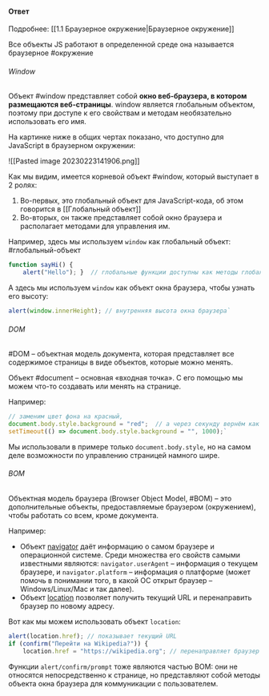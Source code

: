 #### Ответ

Подробнее: [[1.1 Браузерное окружение|Браузерное окружение]]

Все объекты JS работают в определенной среде она называется браузерное #окружение 

###### Window

Объект #window представляет собой **окно веб-браузера, в котором размещаются веб-страницы**. window является глобальным объектом, поэтому при доступе к его свойствам и методам необязательно использовать его имя.

На картинке ниже в общих чертах показано, что доступно для JavaScript в браузерном окружении:

![[Pasted image 20230223141906.png]]

Как мы видим, имеется корневой объект #window, который выступает в 2 ролях:
1.  Во-первых, это глобальный объект для JavaScript-кода, об этом говорится в [[Глобальный объект]]
2.  Во-вторых, он также представляет собой окно браузера и располагает методами для управления им.

Например, здесь мы используем `window` как глобальный объект: #глобальный-объект
~~~javascript
function sayHi() {  
	alert("Hello"); }  // глобальные функции доступны как методы глобального объекта: window.sayHi();`
~~~

А здесь мы используем `window` как объект окна браузера, чтобы узнать его высоту:
~~~javascript
alert(window.innerHeight); // внутренняя высота окна браузера`
~~~

###### DOM

#DOM – объектная модель документа, которая представляет все содержимое страницы в виде объектов, которые можно менять. 

Объект #document – основная «входная точка». С его помощью мы можем что-то создавать или менять на странице.

Например:
~~~javascript
// заменим цвет фона на красный, 
document.body.style.background = "red";  // а через секунду вернём как было 
setTimeout(() => document.body.style.background = "", 1000);`
~~~

Мы использовали в примере только `document.body.style`, но на самом деле возможности по управлению страницей намного шире. 

###### BOM

Объектная модель браузера (Browser Object Model, #BOM) – это дополнительные объекты, предоставляемые браузером (окружением), чтобы работать со всем, кроме документа.

Например:
-   Объект [navigator](https://developer.mozilla.org/ru/docs/Web/API/Window/navigator) даёт информацию о самом браузере и операционной системе. Среди множества его свойств самыми известными являются: `navigator.userAgent` – информация о текущем браузере, и `navigator.platform` – информация о платформе (может помочь в понимании того, в какой ОС открыт браузер – Windows/Linux/Mac и так далее).
-   Объект [location](https://developer.mozilla.org/ru/docs/Web/API/Window/location) позволяет получить текущий URL и перенаправить браузер по новому адресу.

Вот как мы можем использовать объект `location`:
~~~javascript
alert(location.href); // показывает текущий URL 
if (confirm("Перейти на Wikipedia?")) {   
	location.href = "https://wikipedia.org"; // перенаправляет браузер на другой URL }`
~~~
Функции `alert/confirm/prompt` тоже являются частью BOM: они не относятся непосредственно к странице, но представляют собой методы объекта окна браузера для коммуникации с пользователем.
